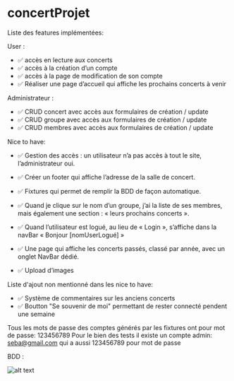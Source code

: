 # concertProjet
Liste des features implémentées:

 User :
   - ✅ accès en lecture aux concerts
   - ✅ accès à la création d’un compte
   - ✅ accès à la page de modification de son compte
   - ✅ Réaliser une page d’accueil qui affiche les prochains concerts à venir
   
 Administrateur :
   - ✅ CRUD concert avec accès aux formulaires de création / update
   - ✅ CRUD groupe avec accès aux formulaires de création / update
   - ✅ CRUD membres avec accès aux formulaires de création / update
   
 Nice to have:
  - ✅ Gestion des accès : un utilisateur n’a pas accès à tout le site, l’administrateur oui.
  - ✅ Créer un footer qui affiche l’adresse de la salle de concert.
  - ✅ Fixtures qui permet de remplir la BDD de façon automatique.
  - ✅ Quand je clique sur le nom d’un groupe, j’ai la liste de ses membres, mais également une section : « leurs prochains concerts ».
  
  - ✅ Quand l’utilisateur est logué, au lieu de « Login », s’affiche dans la navBar « Bonjour [nomUserLogué] »

  - ✅ Une page qui affiche les concerts passés, classé par année, avec un onglet NavBar dédié.
  - ✅ Upload d’images

Liste d'ajout non mentionné dans les nice to have:
  - ✅ Système de commentaires sur les anciens concerts
  - ✅ Boutton "Se souvenir de moi" permettant de rester connecté pendent une semaine
  
  
Tous les mots de passe des comptes générés par les fixtures ont pour mot de passe: 123456789
Pour le bien des tests il existe un compte admin: seba@gmail.com qui a aussi 123456789 pour mot de passe


BDD :

![alt text](https://fs-01.cyberdrop.to/Diagramme%20sans%20nom-Page-1.drawio-0JEwExRQ.png)
